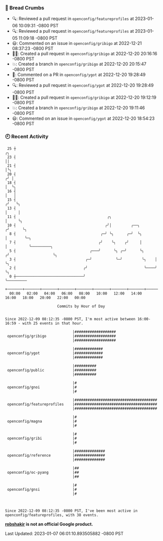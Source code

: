 ### 🍞 Bread Crumbs

 * 🔍: Reviewed a pull request in  `openconfig/featureprofiles` at 2023-01-06 10:09:31 -0800 PST
 * 🔍: Reviewed a pull request in  `openconfig/featureprofiles` at 2023-01-05 11:09:18 -0800 PST
 * 😃: Commented on an issue in `openconfig/gribigo` at 2022-12-21 08:37:23 -0800 PST
 * ✍🏼: Created a pull request in `openconfig/gribigo` at 2022-12-20 20:16:16 -0800 PST
 * 💥: Created a branch in `openconfig/gribigo` at 2022-12-20 20:15:47 -0800 PST
 * 💬: Commented on a PR in  `openconfig/ygot` at 2022-12-20 19:28:49 -0800 PST
 * 🔍: Reviewed a pull request in  `openconfig/ygot` at 2022-12-20 19:28:49 -0800 PST
 * ✍🏼: Created a pull request in `openconfig/gribigo` at 2022-12-20 19:12:19 -0800 PST
 * 💥: Created a branch in `openconfig/gribigo` at 2022-12-20 19:11:46 -0800 PST
 * 😃: Commented on an issue in `openconfig/ygot` at 2022-12-20 18:54:23 -0800 PST

### 🕘 Recent Activity
```
 25 ┼                                                                    ╭╮
 23 ┤                                                                    ││
 21 ┤                                                                    │╰╮
 20 ┤                                                                   ╭╯ │
 18 ┤                                                                   │  ╰╮
 16 ┤                                                                   │   │
 15 ┤                                                                  ╭╯   ╰╮
 13 ┤                                                                  │     │
 11 ┤                                          ╭╮                      │     ╰╮
 10 ┤                                         ╭╯│         ╭──╮        ╭╯      ╰╮
  8 ┤                                       ╭─╯ ╰╮      ╭─╯  ╰╮       │        ╰─╮
  7 ┤                                      ╭╯    ╰╮    ╭╯     │       │          ╰─────────╮
  5 ┤                                  ╭───╯      ╰╮ ╭─╯      ╰╮     ╭╯                    ╰╮
  3 ┤                                ╭─╯           ╰─╯         ╰╮    │                      ╰╮
  2 ┤                               ╭╯                          ╰────╯                       ╰╮
  0 ┼───────────────────────────────╯                                                         ╰─────────
    +───────+───────+───────+───────+───────+───────+───────+───────+───────+───────+───────+───────+────
  00:00   02:00   04:00   06:00   08:00   10:00   12:00   14:00   16:00   18:00   20:00   22:00   00:00   

						Commits by Hour of Day


Since 2022-12-09 08:12:35 -0800 PST, I'm most active between 16:00-16:59 - with 25 events in that hour.

```



```
                               |###################
 openconfig/gribigo            |###################
                               |###################

                               |#############
 openconfig/ygot               |#############
                               |#############

                               |##########
 openconfig/public             |##########
                               |##########

                               |#
 openconfig/gnoi               |#
                               |#

                               |######################################
 openconfig/featureprofiles    |######################################
                               |######################################

                               |#
 openconfig/magna              |#
                               |#

                               |#
 openconfig/gribi              |#
                               |#

                               |##############
 openconfig/reference          |##############
                               |##############

                               |##
 openconfig/oc-pyang           |##
                               |##

                               |#
 openconfig/gnsi               |#
                               |#



Since 2022-12-09 08:12:35 -0800 PST, I've been most active in openconfig/featureprofiles, with 38 events.

```
**[robshakir](mailto:robjs@google.com) is not an official Google product.**  


Last Updated: 2023-01-07 06:01:10.893505882 -0800 PST
